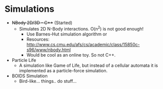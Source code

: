 # Simulations

- ~~NBody 2D/3D - C++~~ (Started)
  - Simulates 2D N-Body interactions. O(n<sup>2</sup>) is not good enough!
    - Use Barnes-Hut simulation algorithm or
    - Resources: http://www.cs.cmu.edu/afs/cs/academic/class/15850c-s96/www/nbody.html
    - Would be cool as an online toy. So not C++.
- Particle Life
  - A simulation like Game of Life, but instead of a cellular automata it is implemented as a particle-force simulation.
- BOIDS Simulation
  - Bird-like... things.. do stuff...
